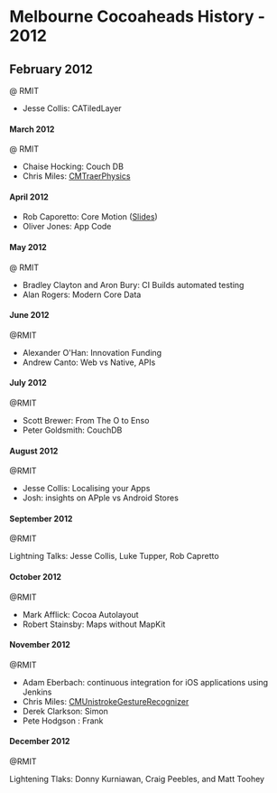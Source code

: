 # Melbourne Cocoaheads History - 2012

## February 2012

@ RMIT 

- Jesse Collis: CATiledLayer

#### March 2012

@ RMIT

- Chaise Hocking: Couch DB
- Chris Miles: [CMTraerPhysics](http://blog.chrismiles.info/2012/05/cmtraerphysics-cocoaheads-presentation.html)

#### April 2012

- Rob Caporetto: Core Motion ([Slides](http://www.slideshare.net/rob_c/core-motion-intro-melbourne-cocoaheads-20120412))
- Oliver Jones: App Code

#### May 2012

@ RMIT

- Bradley Clayton and Aron Bury: CI Builds automated testing
- Alan Rogers: Modern Core Data

#### June 2012
    
@RMIT

- Alexander O'Han: Innovation Funding
- Andrew Canto: Web vs Native, APIs

#### July 2012
    
@RMIT

- Scott Brewer: From The O to Enso
- Peter Goldsmith: CouchDB

#### August 2012
    
@RMIT

- Jesse Collis: Localising your Apps
- Josh: insights on APple vs Android Stores

#### September 2012
    
@RMIT

Lightning Talks: Jesse Collis, Luke Tupper, Rob Capretto


#### October 2012
    
@RMIT

- Mark Afflick: Cocoa Autolayout
- Robert Stainsby: Maps without MapKit

#### November 2012
    
@RMIT

- Adam Eberbach: continuous integration for iOS applications using Jenkins
- Chris Miles: [CMUnistrokeGestureRecognizer](https://speakerdeck.com/chrismiles/cmunistrokegesturerecognizer-ios-port-of-1-dollars-unistroke-recognizer)
- Derek Clarkson: Simon
- Pete Hodgson : Frank

#### December 2012

@RMIT

Lightening Tlaks: Donny Kurniawan, Craig Peebles, and Matt Toohey
